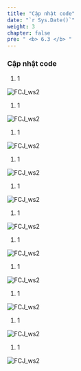```yaml
---
title: "Cập nhật code"
date: "`r Sys.Date()`"
weight: 3
chapter: false
pre: " <b> 6.3 </b> "
---
```


### Cập nhật code

1. 1

![FCJ_ws2](/images/6.codedeploy/9_1.png)

1. 1

![FCJ_ws2](/images/6.codedeploy/9_2.png)

1. 1

![FCJ_ws2](/images/6.codedeploy/9_3.png)

1. 1

![FCJ_ws2](/images/6.codedeploy/9_4.png)

1. 1

![FCJ_ws2](/images/6.codedeploy/9_5.png)

1. 1

![FCJ_ws2](/images/6.codedeploy/9_6.png)

1. 1

![FCJ_ws2](/images/6.codedeploy/9_7.png)

1. 1

![FCJ_ws2](/images/6.codedeploy/9_8.png)

1. 1

![FCJ_ws2](/images/6.codedeploy/9_9.png)

1. 1

![FCJ_ws2](/images/6.codedeploy/9_10.png)

1. 1

![FCJ_ws2](/images/6.codedeploy/9_11.png)
